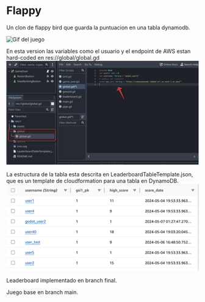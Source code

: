 # Flappy 
Un clon de flappy bird que guarda la puntuacion en una tabla dynamodb.

![Gif del juego](https://media.giphy.com/media/v1.Y2lkPTc5MGI3NjExOWZjamUyMzhjMDF1a2tpZzg4cmtoZHBwYWUydXh4YXU1MzV4M2wxayZlcD12MV9pbnRlcm5hbF9naWZfYnlfaWQmY3Q9Zw/pIGh4maJKDHArDQTwx/giphy.gif)

En esta version las variables como el usuario y el endpoint de AWS estan hard-coded en res://global/global.gd
![SS de global.gd](globalsSS.png)

La estructura de la tabla esta descrita en LeaderboardTableTemplate.json, que es un template de cloudformation para una tabla en DynamoDB.
![SS de Tabla](tableSS.png)

Leaderboard implementado en branch final.

Juego base en branch main.
